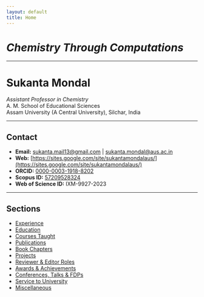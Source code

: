 ```yaml
---
layout: default
title: Home
---
```


# ***Chemistry Through Computations***

---

# **Sukanta Mondal**
*Assistant Professor in Chemistry*  
A. M. School of Educational Sciences  
Assam University (A Central University), Silchar, India  

---

## Contact
- **Email:** [sukanta.mail13@gmail.com](mailto:sukanta.mail13@gmail.com) | [sukanta.mondal@aus.ac.in](mailto:sukanta.mondal@aus.ac.in)  
- **Web:** [https://sites.google.com/site/sukantamondalaus/](https://sites.google.com/site/sukantamondalaus/)  
- **ORCID:** [0000-0003-1918-8202](https://orcid.org/0000-0003-1918-8202)  
- **Scopus ID:** [57209528324](https://www.scopus.com/authid/detail.uri?authorId=57209528324)  
- **Web of Science ID:** IXM-9927-2023  

---

## Sections
- [Experience](Experience.md)  
- [Education](Education.md)  
- [Courses Taught](Courses.md)  
- [Publications](Publications.md)  
- [Book Chapters](Book-Chapters.md)  
- [Projects](Projects.md)  
- [Reviewer & Editor Roles](Reviewer-Editor.md)  
- [Awards & Achievements](Awards.md)  
- [Conferences, Talks & FDPs](Conferences.md)  
- [Service to University](Service.md)  
- [Miscellaneous](Miscellaneous.md)  
